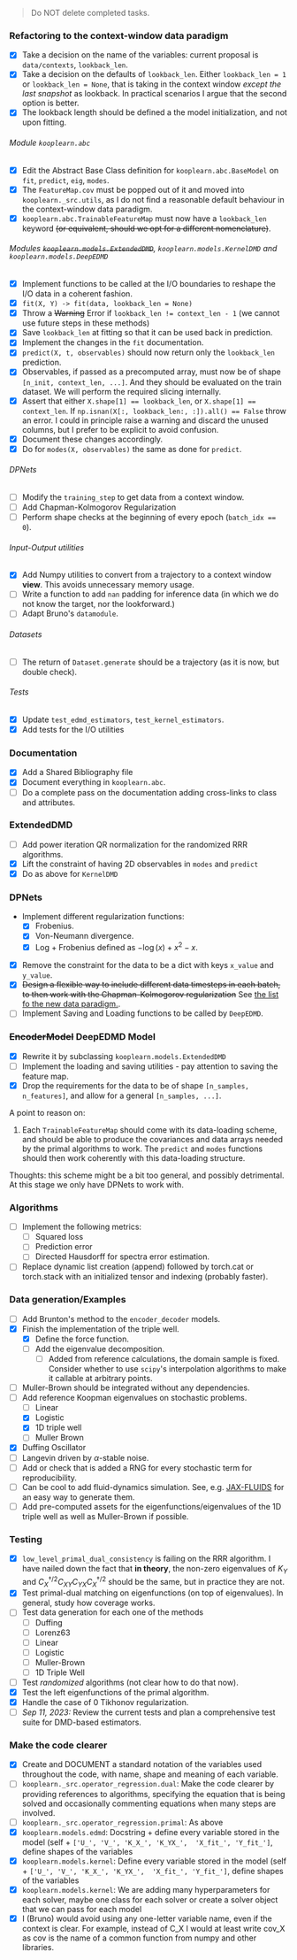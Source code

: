 > Do NOT delete completed tasks.
### Refactoring to the context-window data paradigm

- [x] Take a decision on the name of the variables: current proposal is `data/contexts`, `lookback_len`.
- [x] Take a decision on the defaults of `lookback_len`. Either `lookback_len = 1` or `lookback_len = None`, that is taking in the context window _except the last snapshot_ as lookback. In practical scenarios I argue that the second option is better.
- [x] The lookback length should be defined a the model initialization, and not upon fitting.

###### Module `kooplearn.abc`
- [x] Edit the Abstract Base Class definition for `kooplearn.abc.BaseModel` on `fit`, `predict`, `eig`, `modes`.
- [x] The `FeatureMap.cov` must be popped out of it and moved into `kooplearn._src.utils`, as I do not find a reasonable default behaviour in the context-window data paradigm.
- [x] `kooplearn.abc.TrainableFeatureMap` must now have a `lookback_len` keyword ~~(or equivalent, should we opt for a different nomenclature)~~.

###### Modules ~~`kooplearn.models.ExtendedDMD`~~, `kooplearn.models.KernelDMD` and `kooplearn.models.DeepEDMD`
- [x] Implement functions to be called at the I/O boundaries to reshape the I/O data in a coherent fashion.
- [x] `fit(X, Y) -> fit(data, lookback_len = None)`
- [x] Throw a ~~Warning~~ Error if `lookback_len != context_len - 1` (we cannot use future steps in these methods)
- [x] Save `lookback_len` at fitting so that it can be used back in prediction.
- [x] Implement the changes in the `fit` documentation.
- [x] `predict(X, t, observables)` should now return only the `lookback_len` prediction.
- [x] Observables, if passed as a precomputed array, must now be of shape `[n_init, context_len, ...]`. And they should be evaluated on the train dataset. We will perform the required slicing internally.
- [x] Assert that either `X.shape[1] == lookback_len`, or `X.shape[1] == context_len`. If `np.isnan(X[:, lookback_len:, :]).all() == False` throw an error. I could in principle raise a warning and discard the unused columns, but I prefer to be explicit to avoid confusion.
- [x] Document these changes accordingly.
- [x] Do for `modes(X, observables)` the same as done for `predict`.

###### DPNets
- [ ] Modify the `training_step` to get data from a context window.
- [ ] Add Chapman-Kolmogorov Regularization
- [ ] Perform shape checks at the beginning of every epoch (`batch_idx == 0`).

###### Input-Output utilities
- [x] Add Numpy utilities to convert from a trajectory to a context window **view**. This avoids unnecessary memory usage. 
- [ ] Write a function to add `nan` padding for inference data (in which we do not know the target, nor the lookforward.)
- [ ] Adapt Bruno's `datamodule`.

###### Datasets
- [ ] The return of `Dataset.generate` should be a trajectory (as it is now, but double check).

###### Tests
- [x] Update `test_edmd_estimators`, `test_kernel_estimators`.
- [x] Add tests for the I/O utilities

### Documentation
- [x] Add a Shared Bibliography file
- [x] Document everything in `kooplearn.abc`.
- [ ] Do a complete pass on the documentation adding cross-links to class and attributes.

### ExtendedDMD
- [ ] Add power iteration QR normalization for the randomized RRR algorithms.
- [x] Lift the constraint of having 2D observables in `modes` and `predict`
- [x] Do as above for `KernelDMD`

### DPNets
- Implement different regularization functions:
  - [x] Frobenius.
  - [x] Von-Neumann divergence.
  - [x] Log + Frobenius defined as $-\log(x) + x^2 - x$.
- [x] Remove the constraint for the data to be a dict with keys `x_value` and `y_value`.
- [x] ~~Design a flexible way to include different data timesteps in each batch, to then work with the Chapman-Kolmogorov regularization~~ See [the list fo the new data paradigm.](#refactoring-to-the-context-window-data-paradigm).
- [ ] Implement Saving and Loading functions to be called by `DeepEDMD`.

### ~~EncoderModel~~ DeepEDMD Model
- [x] Rewrite it by subclassing `kooplearn.models.ExtendedDMD`
- [ ] Implement the loading and saving utilities - pay attention to saving the feature map.
- [x] Drop the requirements for the data to be of shape `[n_samples, n_features]`, and allow for a general `[n_samples, ...]`.

A point to reason on:
1. Each `TrainableFeatureMap` should come with its data-loading scheme, and should be able to produce the covariances and data arrays needed by the primal algorithms to work. The `predict` and `modes` functions should then work coherently with this data-loading structure.

Thoughts: this scheme might be a bit too general, and possibly detrimental. At this stage we only have DPNets to work with.

### Algorithms
- [ ] Implement the following metrics:
    - [ ] Squared loss
    - [ ] Prediction error
    - [ ] Directed Hausdorff for spectra error estimation.
- [ ] Replace dynamic list creation (append) followed by torch.cat or torch.stack with an initialized tensor and 
  indexing (probably faster).

### Data generation/Examples
- [ ] Add Brunton's method to the `encoder_decoder` models.
- [X] Finish the implementation of the triple well.
    - [x] Define the force function.
    - [ ] Add the eigenvalue decomposition.
        - [ ] Added from reference calculations, the domain sample is fixed. Consider whether to use `scipy`'s interpolation algorithms to make it callable at arbitrary points.
- [ ] Muller-Brown should be integrated without any dependencies.
- [ ] Add reference Koopman eigenvalues on stochastic problems.
    - [ ] Linear
    - [X] Logistic
    - [x] 1D triple well
    - [ ] Muller Brown
- [X] Duffing Oscillator
- [ ] Langevin driven by $\alpha$-stable noise.
- [ ] Add or check that is added a RNG for every stochastic term for reproducibility.
- [ ] Can be cool to add fluid-dynamics simulation. See, e.g. [JAX-FLUIDS](https://github.com/tumaer/JAXFLUIDS/) for an easy way to generate them.
- [ ] Add pre-computed assets for the eigenfunctions/eigenvalues of the 1D triple well as well as Muller-Brown if possible.

### Testing
- [x] `low_level_primal_dual_consistency` is failing on the RRR algorithm. I have nailed down the fact that **in theory**, the non-zero eigenvalues of $K_{Y}$ and $C^{\dagger/2}_{X}C_{XY}C_{YX}C^{\dagger/2}_{X}$ should be the same, but in practice they are not.
- [x] Test primal-dual matching on eigenfunctions (on top of eigenvalues). In general, study how coverage works.
- [ ] Test data generation for each one of the methods
    - [ ] Duffing
    - [ ] Lorenz63
    - [ ] Linear
    - [ ] Logistic
    - [ ] Muller-Brown
    - [ ] 1D Triple Well
- [ ] Test _randomized_ algorithms (not clear how to do that now).
- [x] Test the left eigenfunctions of the primal algorithm.
- [x] Handle the case of 0 Tikhonov regularization.
- [ ] *Sep 11, 2023:* Review the current tests and plan a comprehensive test suite for DMD-based estimators. 

### Make the code clearer
- [x] Create and DOCUMENT a standard notation of the variables used throughout the 
  code, with name, shape and meaning of each variable.
- [ ] `kooplearn._src.operator_regression.dual`: Make the code clearer by providing references to algorithms, specifying the equation that is being solved and occasionally commenting equations when many steps are involved.
- [ ] `kooplearn._src.operator_regression.primal`: As above
- [x] `kooplearn.models.edmd`: Docstring + define every variable stored in the model (self + `['U_', 'V_', 'K_X_', 'K_YX_', 
  'X_fit_', 'Y_fit_']`, define shapes of the variables
- [x] `kooplearn.models.kernel`: Define every variable stored in the model (self + `['U_', 'V_', 'K_X_', 'K_YX_', 
  'X_fit_', 'Y_fit_']`, define shapes of the variables
- [x] `kooplearn.models.kernel`: We are adding many hyperparameters for each solver, maybe one class for each solver or create 
  a solver object that we can pass for each model
- [x] I (Bruno) would avoid using any one-letter variable name, even if the context is clear. For example, instead of C_X I would at least write cov_X as cov is the name of a common function from numpy and other libraries. 